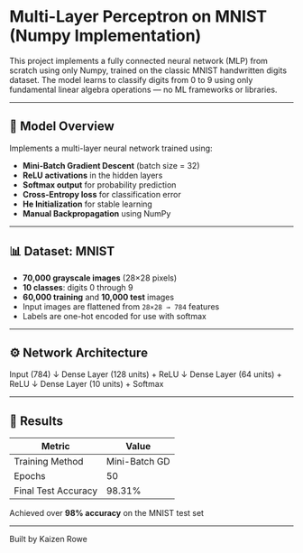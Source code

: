# Multi-Layer Perceptron on MNIST (Numpy Implementation)

This project implements a fully connected neural network (MLP) from scratch using only Numpy, trained on the classic MNIST handwritten digits dataset. The model learns to classify digits from 0 to 9 using only fundamental linear algebra operations — no ML frameworks or libraries.

---

## 🧠 Model Overview

Implements a multi-layer neural network trained using:

- **Mini-Batch Gradient Descent** (batch size = 32)
- **ReLU activations** in the hidden layers
- **Softmax output** for probability prediction
- **Cross-Entropy loss** for classification error
- **He Initialization** for stable learning
- **Manual Backpropagation** using NumPy

---

## 📊 Dataset: MNIST

- **70,000 grayscale images** (28×28 pixels)
- **10 classes**: digits 0 through 9
- **60,000 training** and **10,000 test** images
- Input images are flattened from `28×28 → 784` features
- Labels are one-hot encoded for use with softmax

---

## ⚙️ Network Architecture
Input (784)
↓
Dense Layer (128 units) + ReLU
↓
Dense Layer (64 units) + ReLU
↓
Dense Layer (10 units) + Softmax

---

## 🚀 Results

| Metric              | Value         |
|---------------------|---------------|
| Training Method     | Mini-Batch GD |
| Epochs              | 50            |
| Final Test Accuracy | 98.31%        |

Achieved over **98% accuracy** on the MNIST test set

---

Built by Kaizen Rowe